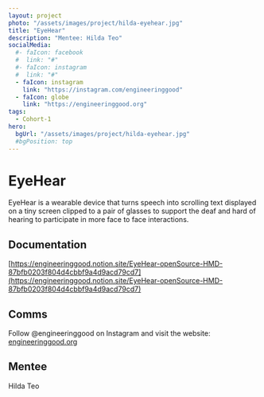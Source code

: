 ```yaml
---
layout: project
photo: "/assets/images/project/hilda-eyehear.jpg"
title: "EyeHear"
description: "Mentee: Hilda Teo"
socialMedia:
  #- faIcon: facebook
  #  link: "#"
  #- faIcon: instagram
  #  link: "#"
  - faIcon: instagram
    link: "https://instagram.com/engineeringgood"
  - faIcon: globe
    link: "https://engineeringgood.org"
tags:
  - Cohort-1
hero:
  bgUrl: "/assets/images/project/hilda-eyehear.jpg"
  #bgPosition: top
---
```


# EyeHear

EyeHear is a wearable device that turns speech into scrolling text displayed on a tiny screen clipped to a pair of glasses to support the deaf and hard of hearing to participate in more face to face interactions.

## Documentation

[https://engineeringgood.notion.site/EyeHear-openSource-HMD-87bfb0203f804d4cbbf9a4d9acd79cd7](https://engineeringgood.notion.site/EyeHear-openSource-HMD-87bfb0203f804d4cbbf9a4d9acd79cd7)

## Comms

Follow @engineeringgood on Instagram and visit the website: [engineeringgood.org](engineeringgood.org)

## Mentee
Hilda Teo
